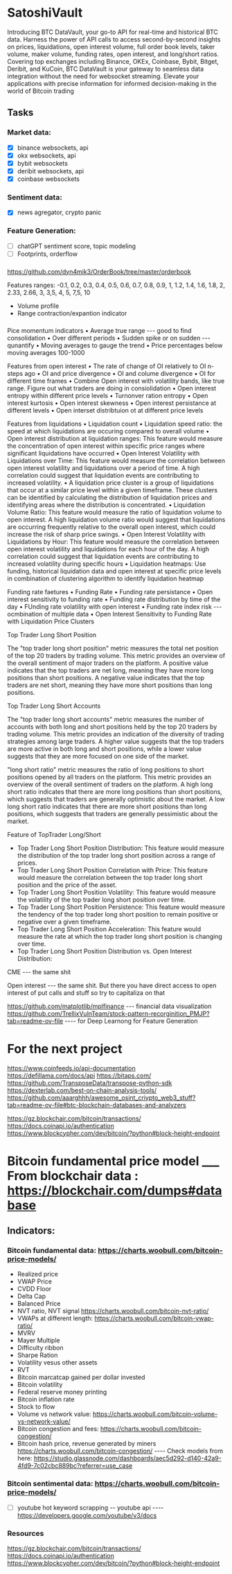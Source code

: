 # SatoshiVault
Introducing BTC DataVault, your go-to API for real-time and historical BTC data. Harness the power of API calls to access second-by-second insights on prices, liquidations, open interest volume, full order book levels, taker volume, maker volume, funding rates, open interest, and long/short ratios. Covering top exchanges including Binance, OKEx, Coinbase, Bybit, Bitget, Deribit, and KuCoin, BTC DataVault is your gateway to seamless data integration without the need for websocket streaming. Elevate your applications with precise information for informed decision-making in the world of Bitcoin trading 

## Tasks
### Market data:
- [x] binance websockets, api
- [x] okx websockets, api
- [x] bybit websockets 
- [x] deribit websockets, api 
- [x] coinbase websockets 
### Sentiment data:
- [x] news agregator, crypto panic
### Feature Generation:
- [ ] chatGPT sentiment score, topic modeling
- [ ] Footprints, orderflow

###
https://github.com/dyn4mik3/OrderBook/tree/master/orderbook

Features ranges:
-0.1, 0.2, 0.3, 0.4, 0.5, 0.6, 0.7, 0.8, 0.9, 1, 1.2, 1.4, 1.6, 1.8, 2, 2.33, 2.66, 3, 3,5, 4, 5, 7,5, 10
- Volume profile
- Range contraction/expantion indicator
###


Pice momentum indicators
• Average true range --- good to find consolidation
• Over different periods
• Sudden spike or on sudden --- qunantify
• Moving averages to gauge the trend
• Price percentages below moving averages 100-1000

Features from open interest
• The rate of change of OI relatively to OI n-steps ago
• OI and price divergence
• OI and colume divergence
• OI for different time frames
• Combine Open interest with volatility bands, like true range. Figure out what traders are doing in consiolidation
• Open interest entropy within different price levels
• Turnonver ration entropy
• Open interest kurtosis
• Open interest skewness
• Open interest persistance at different levels
• Open interset distribtuion ot at different price levels

Features from  liquidations
• Liquidation count
• Liquidation speed ratio: the speed at which liquidations are occuring compared to overall volume
• Open interest distribution at liquidation ranges: This feature would measure the concentration of open interest within specific price ranges where significant liquidations have occurred
• Open Interest Volatility with Liquidations over Time: This feature would measure the correlation between open interest volatility and liquidations over a period of time. A high correlation could suggest that liquidation events are contributing to increased volatility.
• A liquidation price cluster is a group of liquidations that occur at a similar price level within a given timeframe. These clusters can be identified by calculating the distribution of liquidation prices and identifying areas where the distribution is concentrated.
• Liquidation Volume Ratio: This feature would measure the ratio of liquidation volume to open interest. A high liquidation volume ratio would suggest that liquidations are occurring frequently relative to the overall open interest, which could increase the risk of sharp price swings.
• Open Interest Volatility with Liquidations by Hour: This feature would measure the correlation between open interest volatility and liquidations for each hour of the day. A high correlation could suggest that liquidation events are contributing to increased volatility during specific hours
• Liquidation heatmaps: Use funding, historical liquidation data and open interest at specific price levels in combination of clustering algorithm to identify liquidation heatmap

Funding rate faetures
• Funding Rate
• Funding rate persistance
• Open interest sensitivity to funding rate
• Funding rate distribution by time of the day
• FUnding rate volatility with open interest
• Funding rate index risk --- ocmbination of multiple data
• Open Interest Sensitivity to Funding Rate with Liquidation Price Clusters

Top Trader Long Short Position

The "top trader long short position" metric measures the total net position of the top 20 traders by trading volume. This metric provides an overview of the overall sentiment of major traders on the platform. A positive value indicates that the top traders are net long, meaning they have more long positions than short positions. A negative value indicates that the top traders are net short, meaning they have more short positions than long positions.

Top Trader Long Short Accounts

The "top trader long short accounts" metric measures the number of accounts with both long and short positions held by the top 20 traders by trading volume. This metric provides an indication of the diversity of trading strategies among large traders. A higher value suggests that the top traders are more active in both long and short positions, while a lower value suggests that they are more focused on one side of the market.

 "long short ratio" metric measures the ratio of long positions to short positions opened by all traders on the platform. This metric provides an overview of the overall sentiment of traders on the platform. A high long short ratio indicates that there are more long positions than short positions, which suggests that traders are generally optimistic about the market. A low long short ratio indicates that there are more short positions than long positions, which suggests that traders are generally pessimistic about the market.


Feature of TopTrader Long/Short
* Top Trader Long Short Position Distribution: This feature would measure the distribution of the top trader long short position across a range of prices.
* Top Trader Long Short Position Correlation with Price: This feature would measure the correlation between the top trader long short position and the price of the asset. 
* Top Trader Long Short Position Volatility: This feature would measure the volatility of the top trader long short position over time.
* Top Trader Long Short Position Persistence: This feature would measure the tendency of the top trader long short position to remain positive or negative over a given timeframe.
* Top Trader Long Short Position Acceleration: This feature would measure the rate at which the top trader long short position is changing over time.
* Top Trader Long Short Position Distribution vs. Open Interest Distribution:

CME --- the same shit

Open interest --- the same shit. But there you have direct access to open interest of put calls and stuff so try to capitaliza on that


https://github.com/matplotlib/mplfinance --- financial data visualization
https://github.com/TrellixVulnTeam/stock-pattern-recorginition_PMJP?tab=readme-ov-file  ---- for Deep Learnong for Feature Generation


# For the next project
https://www.coinfeeds.io/api-documentation   
https://defillama.com/docs/api
https://bitaps.com/
https://github.com/TransposeData/transpose-python-sdk
https://dexterlab.com/best-on-chain-analysis-tools/
https://github.com/aaarghhh/awesome_osint_criypto_web3_stuff?tab=readme-ov-file#btc-blockchain-databases-and-analyzers

https://gz.blockchair.com/bitcoin/transactions/
https://docs.coinapi.io/authentication
https://www.blockcypher.com/dev/bitcoin/?python#block-height-endpoint

# Bitcoin fundamental price model ___ From blockchair data : https://blockchair.com/dumps#database
## Indicators:
### Bitcoin fundamental data: https://charts.woobull.com/bitcoin-price-models/
- Realized price
- VWAP Price
- CVDD Floor
- Delta Cap
- Balanced Price
- NVT ratio, NVT signal  https://charts.woobull.com/bitcoin-nvt-ratio/
- VWAPs at different length: https://charts.woobull.com/bitcoin-vwap-ratio/
- MVRV
- Mayer Multiple
- Difficulty ribbon
- Sharpe Ration
- Volatility vesus other assets
- RVT
- Bitcoin marcatcap gained per dollar invested
- Bitcoin volatility
- Federal reserve money printing
- Bitcoin inflation rate
- Stock to flow
- Volume vs network value: https://charts.woobull.com/bitcoin-volume-vs-network-value/
- Bitcoin congestion and fees:  https://charts.woobull.com/bitcoin-congestion/
- Bitcoin hash price, revenue generated by miners https://charts.woobull.com/bitcoin-congestion/
---- Check models from here: https://studio.glassnode.com/dashboards/aec5d292-d140-42a9-4fd9-7c02cbc889bc?referrer=use_case

### Bitcoin sentimental data: https://charts.woobull.com/bitcoin-price-models/
- [ ] youtube hot keyword scrapping -- youtube api   ---- https://developers.google.com/youtube/v3/docs

### Resources
https://gz.blockchair.com/bitcoin/transactions/
https://docs.coinapi.io/authentication
https://www.blockcypher.com/dev/bitcoin/?python#block-height-endpoint
